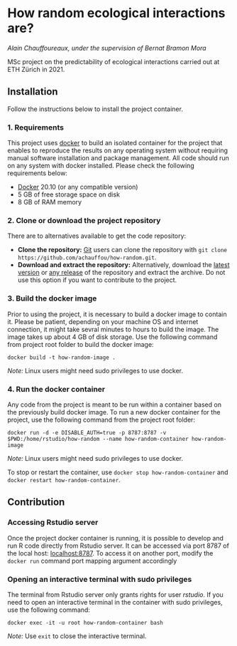 # How random ecological interactions are?
*Alain Chauffoureaux, under the supervision of Bernat Bramon Mora*

MSc project on the predictability of ecological interactions carried out at ETH Zürich in 2021.

## Installation
Follow the instructions below to install the project container.

### 1. Requirements
This project uses [docker](https://docs.docker.com/) to build an isolated container for the project that enables to reproduce the results on any operating system without requiring manual software installation and package management. All code should run on any system with docker installed. Please check the following requirements below:
* [Docker](https://docs.docker.com/get-docker/) 20.10 (or any compatible version)
* 5 GB of free storage space on disk
* 8 GB of RAM memory

### 2. Clone or download the project repository
There are to alternatives available to get the code repository:
* **Clone the repository:** [Git](https://git-scm.com/) users can clone the repository with `git clone https://github.com/achauffou/how-random.git`.
* **Download and extract the repository:** Alternatively, download the [latest version](https://github.com/achauffou/how-random) or [any release](https://github.com/achauffou/how-random/releases) of the repository and extract the archive. Do not use this option if you want to contribute to the project.

### 3. Build the docker image
Prior to using the project, it is necessary to build a docker image to contain it. Please be patient, depending on your machine OS and internet connection, it might take sevral minutes to hours to build the image. The image takes up about 4 GB of disk storage. Use the following command from project root folder to build the docker image:
```
docker build -t how-random-image .
```
*Note:* Linux users might need sudo privileges to use docker.

### 4. Run the docker container
Any code from the project is meant to be run within a container based on the previously build docker image. To run a new docker container for the project, use the following command from the project root folder:
```
docker run -d -e DISABLE_AUTH=true -p 8787:8787 -v $PWD:/home/rstudio/how-random --name how-random-container how-random-image
```
*Note:* Linux users might need sudo privileges to use docker.

To stop or restart the container, use `docker stop how-random-container` and `docker restart how-random-container`.

## Contribution
### Accessing Rstudio server
Once the project docker container is running, it is possible to develop and run R code directly from Rstudio server. It can be accessed via port 8787 of the local host: [localhost:8787](localhost:8787). To access it on another port, modify the `docker run` command port mapping argument accordingly

### Opening an interactive terminal with sudo privileges
The terminal from Rstudio server only grants rights for user *rstudio*. If you need to open an interactive terminal in the container with sudo privileges, use the following command:
```
docker exec -it -u root how-random-container bash
```
*Note:* Use `exit` to close the interactive terminal.
